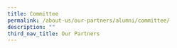 ```yaml
---
title: Committee
permalink: /about-us/our-partners/alumni/committee/
description: ""
third_nav_title: Our Partners
---
```

